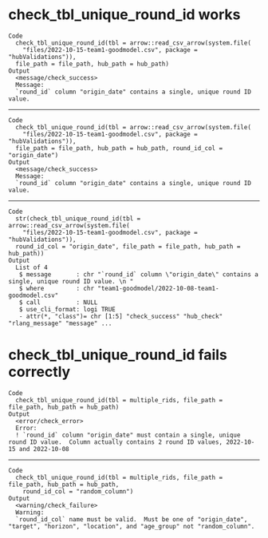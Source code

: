 # check_tbl_unique_round_id works

    Code
      check_tbl_unique_round_id(tbl = arrow::read_csv_arrow(system.file(
        "files/2022-10-15-team1-goodmodel.csv", package = "hubValidations")),
      file_path = file_path, hub_path = hub_path)
    Output
      <message/check_success>
      Message:
      `round_id` column "origin_date" contains a single, unique round ID value.

---

    Code
      check_tbl_unique_round_id(tbl = arrow::read_csv_arrow(system.file(
        "files/2022-10-15-team1-goodmodel.csv", package = "hubValidations")),
      file_path = file_path, hub_path = hub_path, round_id_col = "origin_date")
    Output
      <message/check_success>
      Message:
      `round_id` column "origin_date" contains a single, unique round ID value.

---

    Code
      str(check_tbl_unique_round_id(tbl = arrow::read_csv_arrow(system.file(
        "files/2022-10-15-team1-goodmodel.csv", package = "hubValidations")),
      round_id_col = "origin_date", file_path = file_path, hub_path = hub_path))
    Output
      List of 4
       $ message       : chr "`round_id` column \"origin_date\" contains a single, unique round ID value. \n "
       $ where         : chr "team1-goodmodel/2022-10-08-team1-goodmodel.csv"
       $ call          : NULL
       $ use_cli_format: logi TRUE
       - attr(*, "class")= chr [1:5] "check_success" "hub_check" "rlang_message" "message" ...

# check_tbl_unique_round_id fails correctly

    Code
      check_tbl_unique_round_id(tbl = multiple_rids, file_path = file_path, hub_path = hub_path)
    Output
      <error/check_error>
      Error:
      ! `round_id` column "origin_date" must contain a single, unique round ID value.  Column actually contains 2 round ID values, 2022-10-15 and 2022-10-08

---

    Code
      check_tbl_unique_round_id(tbl = multiple_rids, file_path = file_path, hub_path = hub_path,
        round_id_col = "random_column")
    Output
      <warning/check_failure>
      Warning:
      `round_id_col` name must be valid.  Must be one of "origin_date", "target", "horizon", "location", and "age_group" not "random_column".

